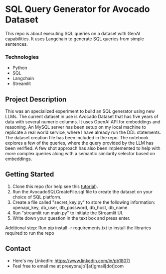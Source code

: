 # SQL Query Generator for Avocado Dataset

This repo is about executing SQL queries on a dataset with GenAI capabilities. It uses Langchain to generate SQL queries from simple sentences.

### Technologies
* Python
* SQL
* Langchain
* Streamlit

## Project Description
This was an specialized experiment to build an SQL generator using new LLMs. The current dataset in use is Avocado Dataset that has five years of data with several numeric columns. It uses OpenAI API for embeddings and reasoning. An MySQL server has been setup on my local machine to replicate a real world service, where I have already run the DDL statements. The dataset creation file has been included in the repo. The notebook explores a few of the queries, where the query provided by the LLM has been verified. A few shot approach has also been implemented to help with more complex queries along with a semantic similarity selector based on embeddings.

## Getting Started

1. Clone this repo (for help see this [tutorial](https://help.github.com/articles/cloning-a-repository/)).
2. Run the AvocadoSQLCreateFile.sql file to create the dataset on your choice of SQL platform.
3. Create a file called "secret_key.py" to store the following information: openapi_key, db_user, db_password, db_host, db_name.
4. Run "streamlit run main.py" to initiate the Streamlit UI.
5. Write down your question in the text box and press enter.

Additional step: Run pip install -r requirements.txt to install the libraries required to run the repo

## Contact
* Here's my LinkedIn: https://www.linkedin.com/in/pb1807/
* Feel free to email me at preeyonujb1[at]gmail[dot]com
